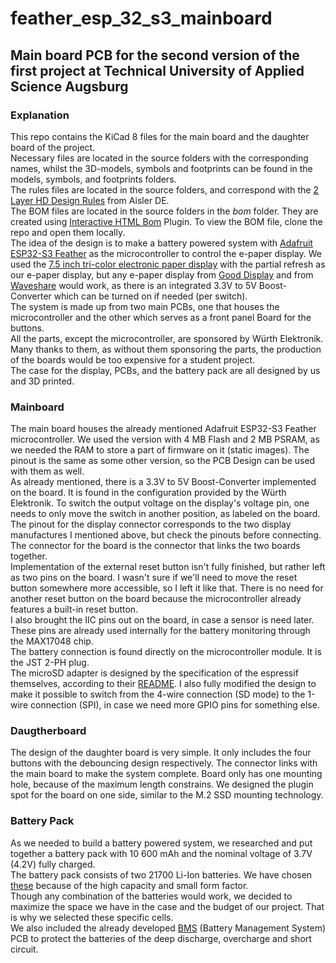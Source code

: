 # feather_esp_32_s3_mainboard

## Main board PCB for the second version of the first project at Technical University of Applied Science Augsburg

### Explanation
This repo contains the KiCad 8 files for the main board and the daughter board of the project.  
Necessary files are located in the source folders with the corresponding names, whilst the 3D-models, symbols and footprints can be found in the models, symbols, and footprints folders.  
The rules files are located in the source folders, and correspond with the [2 Layer HD Design Rules](https://community.aisler.net/t/2-layer-hd-design-rules/3732) from Aisler DE.  
The BOM files are located in the source folders in the *bom* folder. They are created using [Interactive HTML Bom](https://github.com/openscopeproject/InteractiveHtmlBom) Plugin. To view the BOM file, clone the repo and open them locally.  
The idea of the design is to make a battery powered system with [Adafruit ESP32-S3 Feather](https://www.adafruit.com/product/5477) as the microcontroller to control the e-paper display. We used the [7.5 inch tri-color electronic paper display](https://www.good-display.com/product/394.html) with the partial refresh as our e-paper display, but any e-paper display from [Good Display](https://www.good-display.com) and from [Waveshare](https://www.waveshare.com) would work, as there is an integrated 3.3V to 5V Boost-Converter which can be turned on if needed (per switch).  
The system is made up from two main PCBs, one that houses the microcontroller and the other which serves as a front panel Board for the buttons.  
All the parts, except the microcontroller, are sponsored by Würth Elektronik. Many thanks to them, as without them sponsoring the parts, the production of the boards would be too expensive for a student project.  
The case for the display, PCBs, and the battery pack are all designed by us and 3D printed.  

### Mainboard
The main board houses the already mentioned Adafruit ESP32-S3 Feather microcontroller. We used the version with 4 MB Flash and 2 MB PSRAM, as we needed the RAM to store a part of firmware on it (static images). The pinout is the same as some other version, so the PCB Design can be used with them as well.  
As already mentioned, there is a 3.3V to 5V Boost-Converter implemented on the board. It is found in the configuration provided by the Würth Elektronik. To switch the output voltage on the display's voltage pin, one needs to only move the switch in another position, as labeled on the board.  
The pinout for the display connector corresponds to the two display manufactures I mentioned above, but check the pinouts before connecting.  
The connector for the board is the connector that links the two boards together.  
Implementation of the external reset button isn't fully finished, but rather left as two pins on the board. I wasn't sure if we'll need to move the reset button somewhere more accessible, so I left it like that. There is no need for another reset button on the board because the microcontroller already features a built-in reset button.  
I also brought the IIC pins out on the board, in case a sensor is need later. These pins are already used internally for the battery monitoring through the MAX17048 chip.  
The battery connection is found directly on the microcontroller module. It is the JST 2-PH plug.  
The microSD adapter is designed by the specification of the espressif themselves, according to their [README](https://github.com/espressif/esp-idf/blob/master/examples/storage/sd_card/sdmmc/README.md). I also fully modified the design to make it possible to switch from the 4-wire connection (SD mode) to the 1-wire connection (SPI), in case we need more GPIO pins for something else.

### Daugtherboard
The design of the daughter board is very simple. It only includes the four buttons with the debouncing design respectively. 
The connector links with the main board to make the system complete.
Board only has one mounting hole, because of the maximum length constrains. We designed the plugin spot for the board on one side, similar to the M.2 SSD mounting technology.

### Battery Pack
As we needed to build a battery powered system, we researched and put together a battery pack with 10 600 mAh and the nominal voltage of 3.7V (4.2V) fully charged.  
The battery pack consists of two 21700 Li-Ion batteries. We have chosen [these](https://www.akkuteile.de/lithium-ionen-akkus/21700/bak/bak-n21700cd-53e-mit-5300mah-10a-3-6v-3-7v-li-ionen-akku_100625_3323) because of the high capacity and small form factor.  
Though any combination of the batteries would work, we decided to maximize the space we have in the case and the budget of our project. That is why we selected these specific cells.  
We also included the already developed [BMS](https://www.akkuteile.de/1s-pcb-keeppower-xzd-1s5530-schutzelektronik-7a_200501_1407) (Battery Management System) PCB to protect the batteries of the deep discharge, overcharge and short circuit.  
